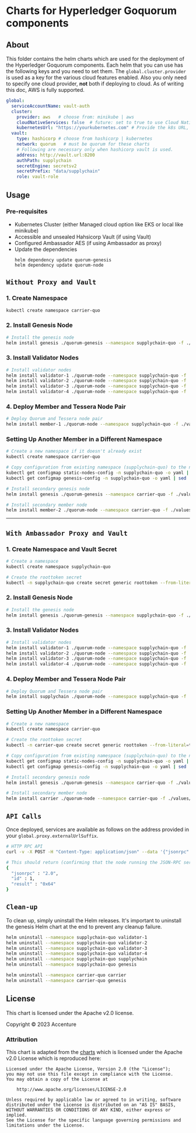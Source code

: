[//]: # (##############################################################################################)
[//]: # (Copyright Accenture. All Rights Reserved.)
[//]: # (SPDX-License-Identifier: Apache-2.0)
[//]: # (##############################################################################################)

# Charts for Hyperledger Goquorum components

## About
This folder contains the helm charts which are used for the deployment of the Hyperledger Goquorum components. Each helm that you can use has the following keys and you need to set them. The `global.cluster.provider` is used as a key for the various cloud features enabled. Also you only need to specify one cloud provider, **not** both if deploying to cloud. As of writing this doc, AWS is fully supported.

```yaml
global:
  serviceAccountName: vault-auth
  cluster:
    provider: aws   # choose from: minikube | aws
    cloudNativeServices: false  # future: set to true to use Cloud Native Services 
    kubernetesUrl: "https://yourkubernetes.com" # Provide the k8s URL, ignore if not using Hashicorp Vault
  vault:
    type: hashicorp # choose from hashicorp | kubernetes
    network: quorum   # must be quorum for these charts
    # Following are necessary only when hashicorp vault is used.
    address: http://vault.url:8200
    authPath: supplychain
    secretEngine: secretsv2
    secretPrefix: "data/supplychain"
    role: vault-role
```

## Usage

### Pre-requisites

- Kubernetes Cluster (either Managed cloud option like EKS or local like minikube)
- Accessible and unsealed Hahsicorp Vault (if using Vault)
- Configured Ambassador AES (if using Ambassador as proxy)
- Update the dependencies
  ```
  helm dependency update quorum-genesis
  helm dependency update quorum-node
  ```


## `Without Proxy and Vault`

### 1. Create Namespace
```bash
kubectl create namespace carrier-quo
```

### 2. Install Genesis Node
```bash
# Install the genesis node
helm install genesis ./quorum-genesis --namespace supplychain-quo -f ./values/noproxy-and-novault/genesis.yaml
```

### 3. Install Validator Nodes
```bash
# Install validator nodes
helm install validator-1 ./quorum-node --namespace supplychain-quo -f ./values/noproxy-and-novault/validator.yaml
helm install validator-2 ./quorum-node --namespace supplychain-quo -f ./values/noproxy-and-novault/validator.yaml
helm install validator-3 ./quorum-node --namespace supplychain-quo -f ./values/noproxy-and-novault/validator.yaml
helm install validator-4 ./quorum-node --namespace supplychain-quo -f ./values/noproxy-and-novault/validator.yaml
```

### 4. Deploy Member and Tessera Node Pair
```bash
# Deploy Quorum and Tessera node pair
helm install member-1 ./quorum-node --namespace supplychain-quo -f ./values/noproxy-and-novault/txnode.yaml
```

### Setting Up Another Member in a Different Namespace

```bash
# Create a new namespace if it doesn't already exist
kubectl create namespace carrier-quo

# Copy configuration from existing namespace (supplychain-quo) to the new namespace (carrier-quo)
kubectl get configmap static-nodes-config -n supplychain-quo -o yaml | sed 's/namespace: supplychain-quo/namespace: carrier-quo/g' | kubectl apply -n carrier-quo -f -
kubectl get configmap genesis-config -n supplychain-quo -o yaml | sed 's/namespace: supplychain-quo/namespace: carrier-quo/g' | kubectl apply -n carrier-quo -f -

# Install secondary genesis node
helm install genesis ./quorum-genesis --namespace carrier-quo -f ./values/noproxy-and-novault/genesis-sec.yaml

# Install secondary member node
helm install member-2 ./quorum-node --namespace carrier-quo -f ./values/noproxy-and-novault/txnode-sec.yaml
```

---

## `With Ambassador Proxy and Vault`

### 1. Create Namespace and Vault Secret
```bash
# Create a namespace
kubectl create namespace supplychain-quo

# Create the roottoken secret
kubectl -n supplychain-quo create secret generic roottoken --from-literal=token=<VAULT_ROOT_TOKEN>
```

### 2. Install Genesis Node
```bash
# Install the genesis node
helm install genesis ./quorum-genesis --namespace supplychain-quo -f ./values/proxy-and-vault/genesis.yaml
```

### 3. Install Validator Nodes
```bash
# Install validator nodes
helm install validator-1 ./quorum-node --namespace supplychain-quo -f ./values/proxy-and-vault/validator.yaml --set global.proxy.p2p=15011
helm install validator-2 ./quorum-node --namespace supplychain-quo -f ./values/proxy-and-vault/validator.yaml --set global.proxy.p2p=15012
helm install validator-3 ./quorum-node --namespace supplychain-quo -f ./values/proxy-and-vault/validator.yaml --set global.proxy.p2p=15013
helm install validator-4 ./quorum-node --namespace supplychain-quo -f ./values/proxy-and-vault/validator.yaml --set global.proxy.p2p=15014
```

### 4. Deploy Member and Tessera Node Pair
```bash
# Deploy Quorum and Tessera node pair
helm install supplychain ./quorum-node --namespace supplychain-quo -f ./values/proxy-and-vault/txnode.yaml --set global.proxy.p2p=15015
```

### Setting Up Another Member in a Different Namespace

```bash
# Create a new namespace
kubectl create namespace carrier-quo

# Create the roottoken secret
kubectl -n carrier-quo create secret generic roottoken --from-literal=token=<VAULT_ROOT_TOKEN>

# Copy configuration from existing namespace (supplychain-quo) to the new namespace (carrier-quo)
kubectl get configmap static-nodes-config -n supplychain-quo -o yaml | sed 's/namespace: supplychain-quo/namespace: carrier-quo/g' | kubectl apply -n carrier-quo -f -
kubectl get configmap genesis-config -n supplychain-quo -o yaml | sed 's/namespace: supplychain-quo/namespace: carrier-quo/g' | kubectl apply -n carrier-quo -f -

# Install secondary genesis node
helm install genesis ./quorum-genesis --namespace carrier-quo -f ./values/proxy-and-vault/genesis-sec.yaml

# Install secondary member node
helm install carrier ./quorum-node --namespace carrier-quo -f ./values/proxy-and-vault/txnode-sec.yaml --set global.proxy.p2p=15016
```

## `API Calls`

Once deployed, services are available as follows on the address provided in your `global.proxy.externalUrlSuffix`.

```bash
# HTTP RPC API
curl -v -X POST -H "Content-Type: application/json" --data '{"jsonrpc":"2.0","method":"eth_blockNumber","params":[],"id":1}' http://supplychainrpc.test.yourdomain.com

# This should return (confirming that the node running the JSON-RPC service is syncing):
{
  "jsonrpc" : "2.0",
  "id" : 1,
  "result" : "0x64"
}
```

## `Clean-up`

To clean up, simply uninstall the Helm releases. It's important to uninstall the genesis Helm chart at the end to prevent any cleanup failure.

```bash
helm uninstall --namespace supplychain-quo validator-1
helm uninstall --namespace supplychain-quo validator-2
helm uninstall --namespace supplychain-quo validator-3
helm uninstall --namespace supplychain-quo validator-4
helm uninstall --namespace supplychain-quo supplychain
helm uninstall --namespace supplychain-quo genesis

helm uninstall --namespace carrier-quo carrier
helm uninstall --namespace carrier-quo genesis
```

## License

This chart is licensed under the Apache v2.0 license.

Copyright &copy; 2023 Accenture

### Attribution

This chart is adapted from the [charts](https://hyperledger.github.io/bevel/) which is licensed under the Apache v2.0 License which is reproduced here:

```
Licensed under the Apache License, Version 2.0 (the "License");
you may not use this file except in compliance with the License.
You may obtain a copy of the License at

    http://www.apache.org/licenses/LICENSE-2.0

Unless required by applicable law or agreed to in writing, software
distributed under the License is distributed on an "AS IS" BASIS,
WITHOUT WARRANTIES OR CONDITIONS OF ANY KIND, either express or implied.
See the License for the specific language governing permissions and
limitations under the License.
```
